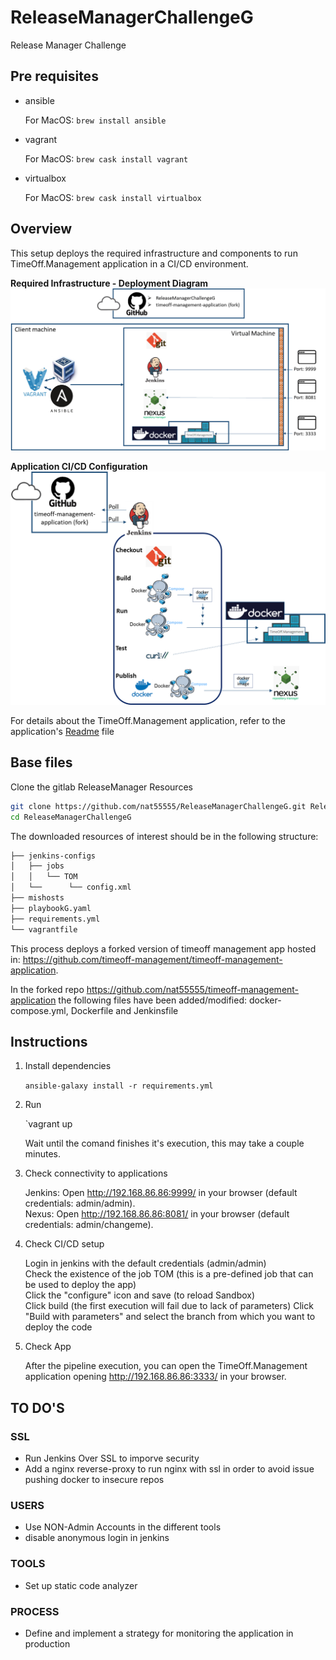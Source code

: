 # ReleaseManagerChallengeG
Release Manager Challenge

## Pre requisites

- ansible

  For MacOS: `brew install ansible`

- vagrant

  For MacOS: `brew cask install vagrant`

- virtualbox

  For MacOS: `brew cask install virtualbox`

## Overview

This setup deploys the required infrastructure and components to run TimeOff.Management application in a CI/CD environment. 
  
**Required Infrastructure - Deployment Diagram**
![Required Infrastructure - Deployment Diagram](https://github.com/nat55555/ReleaseManagerChallengeG/blob/master/docs/images/deployment-diagram.png)  
  
**Application CI/CD Configuration**
![Application CI/CD Configuration](https://github.com/nat55555/ReleaseManagerChallengeG/blob/master/docs/images/ci-cd-diagram.png)  
  
For details about the TimeOff.Management application, refer to the application's [Readme](https://github.com/nat55555/timeoff-management-application/blob/master/README.md) file 

## Base files

Clone the gitlab ReleaseManager Resources

```bash
git clone https://github.com/nat55555/ReleaseManagerChallengeG.git ReleaseManagerChallengeG
cd ReleaseManagerChallengeG
```

The downloaded resources of interest should be in the following structure:

```bash
├── jenkins-configs
│   ├── jobs
│   │   └── TOM
│   └──      └── config.xml
├── mishosts
├── playbookG.yaml
├── requirements.yml
└── vagrantfile	

```
This process deploys a forked version of timeoff management app hosted in: https://github.com/timeoff-management/timeoff-management-application.

In the forked repo https://github.com/nat55555/timeoff-management-application the following files have been added/modified: docker-compose.yml, Dockerfile and Jenkinsfile


## Instructions

1. Install dependencies
    
    `ansible-galaxy install -r requirements.yml`
    
2. Run

    `vagrant up
    
    Wait until the comand finishes it's execution, this may take a couple minutes.
    
3. Check connectivity to applications

   Jenkins: Open http://192.168.86.86:9999/ in your browser (default credentials: admin/admin).  
   Nexus: Open http://192.168.86.86:8081/ in your browser (default credentials: admin/changeme).

4. Check CI/CD setup

   Login in jenkins with the default credentials (admin/admin)  
   Check the existence of the job TOM (this is a pre-defined job that can be used to deploy the app)  
   Click the "configure" icon and save (to reload Sandbox)  
   Click build (the first execution will fail due to lack of parameters)
   Click "Build with parameters" and select the branch from which you want to deploy the code

5. Check App

   After the pipeline execution, you can open the TimeOff.Management application opening http://192.168.86.86:3333/ in your browser.

## TO DO'S

### SSL
- Run Jenkins Over SSL to imporve security
- Add a nginx reverse-proxy to run nginx with ssl in order to avoid issue pushing docker to insecure repos

### USERS
- Use NON-Admin Accounts in the different tools
- disable anonymous login in jenkins

### TOOLS
- Set up static code analyzer

### PROCESS
- Define and implement a strategy for monitoring the application in production
